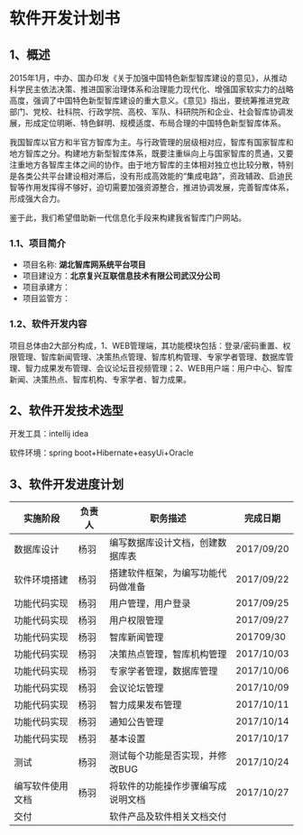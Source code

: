 # 软件开发计划书

## 1、概述

2015年1月，中办、国办印发《关于加强中国特色新型智库建设的意见》，从推动科学民主依法决策、推进国家治理体系和治理能力现代化、增强国家软实力的战略高度，强调了中国特色新型智库建设的重大意义。《意见》指出，要统筹推进党政部门、党校、社科院、行政学院、高校、军队、科研院所和企业、社会智库协调发展，形成定位明晰、特色鲜明、规模适度、布局合理的中国特色新型智库体系。

我国智库以官方和半官方智库为主。与行政管理的层级相对应，智库有国家智库和地方智库之分。构建地方新型智库体系，既要注重纵向上与国家智库的贯通，又要注重地方各智库主体之间的协作。由于地方智库的主体相对独立也比较分散，特别是各类公共平台建设相对滞后，没有形成高效能的“集成电路”，资政辅政、启迪民智等作用发挥得不够好，迫切需要加强资源整合，推进协调发展，完善智库体系，形成强大合力。

鉴于此，我们希望借助新一代信息化手段来构建我省智库门户网站。

### 1.1、项目简介

* 项目名称: **湖北智库网系统平台项目**
* 项目建设方：**北京复兴互联信息技术有限公司武汉分公司**
* 项目承建方：
* 项目监管方：

### 1.2、软件开发内容

项目总体由2大部分构成，1、WEB管理端，其功能模块包括：登录/密码重置、权限管理、智库新闻管理、决策热点管理、智库机构管理、专家学者管理、数据库管理、智力成果发布管理、会议论坛音视频管理；2、WEB用户端：用户中心、智库新闻、决策热点、智库机构、专家学者、智力成果。

## 2、软件开发技术选型

开发工具：intellij idea

软件环境：spring boot+Hibernate+easyUi+Oracle



## 3、软件开发进度计划

| 实施阶段     | 负责人  | 职务描述              | 完成日期       |
| -------- | ---- | ----------------- | ---------- |
| 数据库设计    | 杨羽   | 编写数据库设计文档，创建数据库表  | 2017/09/20 |
| 软件环境搭建   | 杨羽   | 搭建软件框架，为编写功能代码做准备 | 2017/09/22 |
| 功能代码实现   | 杨羽   | 用户管理，用户登录         | 2017/09/25 |
| 功能代码实现   | 杨羽   | 用户权限管理            | 2017/09/27 |
| 功能代码实现   | 杨羽   | 智库新闻管理            | 201709/30  |
| 功能代码实现   | 杨羽   | 决策热点管理，智库机构管理     | 2017/10/03 |
| 功能代码实现   | 杨羽   | 专家学者管理，数据库管理      | 2017/10/06 |
| 功能代码实现   | 杨羽   | 会议论坛管理            | 2017/10/09 |
| 功能代码实现   | 杨羽   | 智力成果发布管理          | 2017/10/11 |
| 功能代码实现   | 杨羽   | 通知公告管理            | 2017/10/14 |
| 功能代码实现   | 杨羽   | 基本设置              | 2017/10/17 |
| 测试       | 杨羽   | 测试每个功能是否实现，并修改BUG | 2017/10/24 |
| 编写软件使用文档 | 杨羽   | 将软件的功能操作步骤编写成说明文档 | 2017/10/27 |
| 交付       |      | 软件产品及软件相关文档交付     |            |



